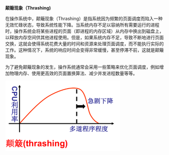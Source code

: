 **颠簸现象（Thrashing)**

在操作系统中，颠簸现象（Thrashing）是指系统因为频繁的页面调度而陷入一种无效忙碌状态，导致系统性能下降。当系统内存不足以容纳所有需要运行的进程时，操作系统会将某些进程的页面（即进程的内存区域）从内存中换出到磁盘上，以释放内存空间供其他进程使用。但是，如果系统内存不足，导致不断地进行页面交换，这就会使得系统花费大量的时间和资源来处理页面调度，而不能执行实际的工作。这种情况下，系统的响应时间会变得非常缓慢，甚至停滞不前，这就是颠簸现象。

为了避免颠簸现象的发生，操作系统通常会采用一些策略来优化页面调度，例如增加物理内存、使用更高效的页面置换算法、减少并发进程数量等等。

<img src="./images/颠簸.png" style="zoom:67%;" />